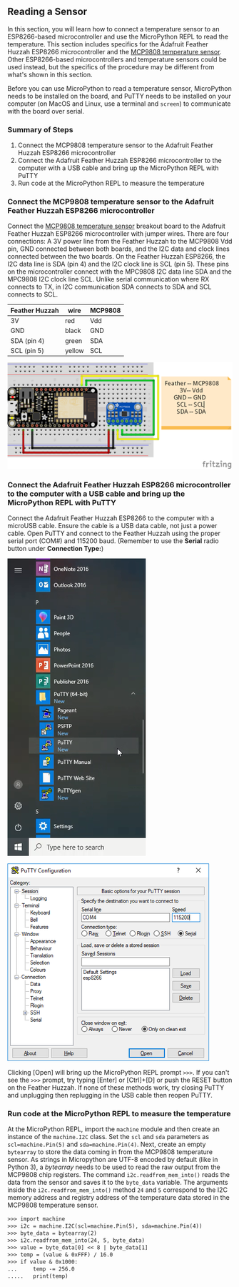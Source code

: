 
## Reading a Sensor
In this section, you will learn how to connect a temperature sensor to an ESP8266-based microcontroller and use the MicroPython REPL to read the temperature. This section includes specifics for the Adafruit Feather Huzzah ESP8266 microcontroller and the [MCP9808 temperature sensor](https://www.adafruit.com/product/1782). Other ESP8266-based microcontrollers and temperature sensors could be used instead, but the specifics of the procedure may be different from what's shown in this section.

Before you can use MicroPython to read a temperature sensor, MicroPython needs to be installed on the board, and PuTTY needs to be installed on your computer (on MacOS and Linux, use a terminal and  ```screen```) to communicate with the board over serial.
### Summary of Steps
1. Connect the MCP9808 temperature sensor to the Adafruit Feather Huzzah ESP8266 microcontroller
2. Connect the Adafruit Feather Huzzah ESP8266 microcontroller to the computer with a USB cable and bring up the MicroPython REPL with PuTTY
3. Run code at the MicroPython REPL to measure the temperature
### Connect the MCP9808 temperature sensor to the Adafruit Feather Huzzah ESP8266 microcontroller
Connect the [MCP9808 temperature sensor](https://www.adafruit.com/product/1782) breakout board to the Adafruit Feather Huzzah ESP8266 microcontroller with jumper wires. There are four connections: A 3V power line from the Feather Huzzah to the MCP9808 Vdd pin, GND connected between both boards, and the I2C data and clock lines connected between the two boards. On the Feather Huzzah ESP8266, the I2C data line is SDA (pin 4) and the I2C clock line is SCL (pin 5). These pins on the microcontroller connect with the MPC9808 I2C data line SDA and the MPC9808 I2C clock line SCL. Unlike serial communication where RX connects to TX, in I2C communication SDA connects to SDA and SCL connects to SCL.

| Feather Huzzah | wire | MCP9808 |
| --- | --- | --- |
| 3V | red | Vdd |
| GND | black | GND |
| SDA (pin 4)| green | SDA |
| SCL (pin 5)| yellow | SCL |

![MCP9808 temperature sensor connected to an Adafruit Feather Huzzah ESP8266](images/feather_huzzah_temp_sensor_fritzing.png)
### Connect the Adafruit Feather Huzzah ESP8266 microcontroller to the computer with a USB cable and bring up the MicroPython REPL with PuTTY
Connect the Adafruit Feather Huzzah ESP8266 to the computer with a microUSB cable. Ensure the cable is a USB data cable, not just a power cable. Open PuTTY and connect to the Feather Huzzah using the proper serial port (COM#) and 115200 baud. (Remember to use the **Serial** radio button under **Connection Type:**)

![PuTTY in the Windows 10 Start Menu](images/putty_in_start_menu.png)

![PuTTY Configuration](images/putty_config.PNG)

Clicking [Open] will bring up the MicroPython REPL prompt ```>>>```. If you can't see the ```>>>``` prompt, try typing [Enter] or [Ctrl]+[D] or push the RESET button on the Feather Huzzah. If none of these methods work, try closing PuTTY and unplugging then replugging in the USB cable then reopen PuTTY.
### Run code at the MicroPython REPL to measure the temperature
At the MicroPython REPL, import the ```machine``` module and then create an instance of the ```machine.I2C``` class. Set the ```scl``` and ```sda``` parameters as ```scl=machine.Pin(5)``` and ```sda=machine.Pin(4)```.  Next, create an empty ```bytearray``` to store the data coming in from the MCP9808 temperature sensor. As strings in Micropython are UTF-8 encoded by default (like in Python 3), a _bytearray_ needs to be used to read the raw output from the MCP9808 chip registers. The command ```i2c.readfrom_mem_into()``` reads the data from the sensor and saves it to the ```byte_data``` variable. The arguments inside the ```i2c.readfrom_mem_into()``` method ```24``` and ```5``` correspond to the I2C memory address and registry address of the temperature data stored in the MCP9808 temperature sensor.   

```text
>>> import machine
>>> i2c = machine.I2C(scl=machine.Pin(5), sda=machine.Pin(4))
>>> byte_data = bytearray(2)
>>> i2c.readfrom_mem_into(24, 5, byte_data)
>>> value = byte_data[0] << 8 | byte_data[1]
>>> temp = (value & 0xFFF) / 16.0
>>> if value & 0x1000:
...     temp -= 256.0
.....   print(temp)
```
 

